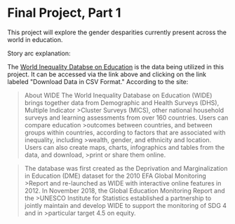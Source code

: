 # Final Project, Part 1

This project will explore the gender desparities currently present across the world in education. 

Story arc explanation:

The [World Inequality Databse on Education](https://www.education-inequalities.org/about) is the data being utilized in this project. It can be accessed via the link above and clicking on the link labeled "Download Data in CSV Format." According to the site:
>About WIDE
>The World Inequality Database on Education (WIDE) brings together data from Demographic and Health Surveys (DHS), Multiple Indicator >Cluster Surveys (MICS), other national household surveys and learning assessments from over 160 countries. Users can compare education >outcomes between countries, and between groups within countries, according to factors that are associated with inequality, including >wealth, gender, and ethnicity and location. Users can also create maps, charts, infographics and tables from the data, and download, >print or share them online.

>The database was first created as the Deprivation and Marginalization in Education (DME) dataset for the 2010 EFA Global Monitoring >Report and re-launched as WIDE with interactive online features in 2012. In November 2018, the Global Education Monitoring Report and the >UNESCO Institute for Statistics established a partnership to jointly maintain and develop WIDE to support the monitoring of SDG 4 and in >particular target 4.5 on equity.

